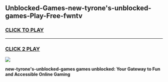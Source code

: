 
## Unblocked-Games-new-tyrone's-unblocked-games-Play-Free-fwntv
<h3>
<a href="https://premium76.site?title=new-tyrone's-unblocked-games&ref=15A">CLICK TO PLAY</a></h3>
<hr>

<h3>
<a href="https://premium76.site?title=new-tyrone's-unblocked-games&ref=15A">CLICK 2 PLAY</a>
  
</h3>

<a href="https://premium76.site?title=new-tyrone's-unblocked-games&ref=15A"><img src="https://clearcache.store/games.png"></a>


**new-tyrone's-unblocked-games games unblocked: Your Gateway to Fun and Accessible Online Gaming**
